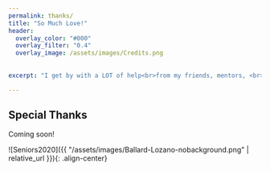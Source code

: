 ```yaml
---
permalink: thanks/
title: "So Much Love!"
header:
  overlay_color: "#000"
  overlay_filter: "0.4"
  overlay_image: /assets/images/Credits.png
  
    
excerpt: "I get by with a LOT of help<br>from my friends, mentors, <br>and family!"

---
```

## Special Thanks

Coming  soon!

![Seniors2020]({{ "/assets/images/Ballard-Lozano-nobackground.png" | relative_url }}){: .align-center}
